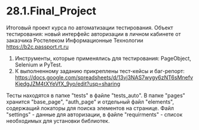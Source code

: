 # 28.1.Final_Project
Итоговый проект курса по автоматизации тестирования. 
Объект тестирования: новый интерфейс авторизации в личном кабинете от заказчика Ростелеком Информационные Технологии https://b2c.passport.rt.ru
1. Инструменты, которые применялись для тестирования: PageObject, Selenium и PyTest.
2. К выполненному заданию прикреплены тест-кейсы и баг-репорт: https://docs.google.com/spreadsheets/d/13vj3NAS7wygy6zNT6sMnefvKjedgJZM4tXYeVfX_9yo/edit?usp=sharing

Тесты находятся в папке "tests" в файле "tests_auto". В папке "pages" хранится "base_page", "auth_page" и отдельный файл "elements", содержащий локаторы для поиска элементов на странице. Файл "settings" - данные для авторизации, в файле "requirments" - список необходимых для установки библиотек.
